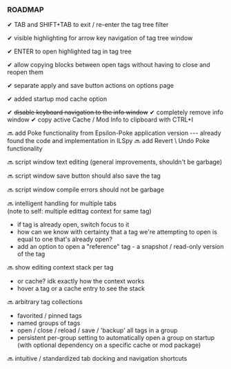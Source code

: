 ### ROADMAP

✔ TAB and SHIFT+TAB to exit / re-enter the tag tree filter

✔ visible highlighting for arrow key navigation of tag tree window

✔ ENTER to open highlighted tag in tag tree

✔ allow copying blocks between open tags without having to close and reopen them

✔ separate apply and save button actions on options page

✔ added startup mod cache option	

✔ ~~disable keyboard navigation to the info window~~
✔ completely remove info window
✔ copy active Cache / Mod Info to clipboard with CTRL+I

🔜 add Poke functionality from Epsilon-Poke application version
--- already found the code and implementation in ILSpy
🔜 add Revert \ Undo Poke functionality

🔜 script window text editing (general improvements, shouldn't be garbage)

🔜 script window save button should also save the tag

🔜 script window compile errors should not be garbage

🔜 intelligent handling for multiple tabs  
(note to self: multiple edittag context for same tag)  
* if tag is already open, switch focus to it
* how can we know with certainty that a tag we're attempting to open is equal to one that's already open?
* add an option to open a "reference" tag - a snapshot / read-only version of the tag

🔜 show editing context stack per tag  
* or cache? idk exactly how the context works  
* hover a tag or a cache entry to see the stack  

🔜 arbitrary tag collections
- favorited / pinned tags
- named groups of tags
- open / close / reload / save / 'backup' all tags in a group
- persistent per-group setting to automatically open a group on startup  
(with optional dependency on a specific cache or mod package)

🔜 intuitive / standardized tab docking and navigation shortcuts